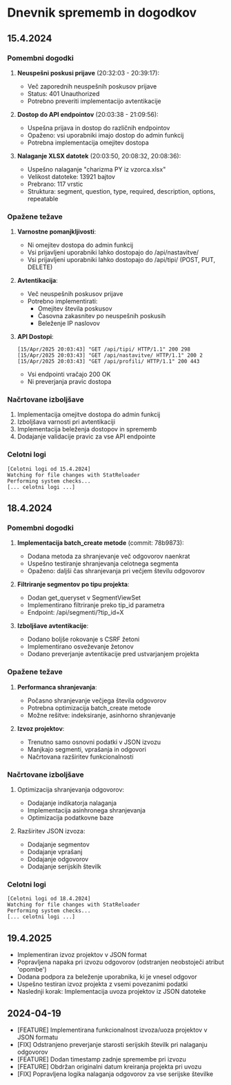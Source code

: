 # Dnevnik sprememb in dogodkov

## 15.4.2024

### Pomembni dogodki
1. **Neuspešni poskusi prijave** (20:32:03 - 20:39:17):
   - Več zaporednih neuspešnih poskusov prijave
   - Status: 401 Unauthorized
   - Potrebno preveriti implementacijo avtentikacije

2. **Dostop do API endpointov** (20:03:38 - 21:09:56):
   - Uspešna prijava in dostop do različnih endpointov
   - Opaženo: vsi uporabniki imajo dostop do admin funkcij
   - Potrebna implementacija omejitev dostopa

3. **Nalaganje XLSX datotek** (20:03:50, 20:08:32, 20:08:36):
   - Uspešno nalaganje "charizma PY iz vzorca.xlsx"
   - Velikost datoteke: 13921 bajtov
   - Prebrano: 117 vrstic
   - Struktura: segment, question, type, required, description, options, repeatable

### Opažene težave
1. **Varnostne pomanjkljivosti**:
   - Ni omejitev dostopa do admin funkcij
   - Vsi prijavljeni uporabniki lahko dostopajo do /api/nastavitve/
   - Vsi prijavljeni uporabniki lahko dostopajo do /api/tipi/ (POST, PUT, DELETE)

2. **Avtentikacija**:
   - Več neuspešnih poskusov prijave
   - Potrebno implementirati:
     - Omejitev števila poskusov
     - Časovna zakasnitev po neuspešnih poskusih
     - Beleženje IP naslovov

3. **API Dostopi**:
   ```
   [15/Apr/2025 20:03:43] "GET /api/tipi/ HTTP/1.1" 200 298
   [15/Apr/2025 20:03:43] "GET /api/nastavitve/ HTTP/1.1" 200 2
   [15/Apr/2025 20:03:43] "GET /api/profili/ HTTP/1.1" 200 443
   ```
   - Vsi endpointi vračajo 200 OK
   - Ni preverjanja pravic dostopa

### Načrtovane izboljšave
1. Implementacija omejitve dostopa do admin funkcij
2. Izboljšava varnosti pri avtentikaciji
3. Implementacija beleženja dostopov in sprememb
4. Dodajanje validacije pravic za vse API endpointe

### Celotni logi
```
[Celotni logi od 15.4.2024]
Watching for file changes with StatReloader
Performing system checks...
[... celotni logi ...] 
```

## 18.4.2024

### Pomembni dogodki
1. **Implementacija batch_create metode** (commit: 78b9873):
   - Dodana metoda za shranjevanje več odgovorov naenkrat
   - Uspešno testiranje shranjevanja celotnega segmenta
   - Opaženo: daljši čas shranjevanja pri večjem številu odgovorov

2. **Filtriranje segmentov po tipu projekta**:
   - Dodan get_queryset v SegmentViewSet
   - Implementirano filtriranje preko tip_id parametra
   - Endpoint: /api/segmenti/?tip_id=X

3. **Izboljšave avtentikacije**:
   - Dodano boljše rokovanje s CSRF žetoni
   - Implementirano osveževanje žetonov
   - Dodano preverjanje avtentikacije pred ustvarjanjem projekta

### Opažene težave
1. **Performanca shranjevanja**:
   - Počasno shranjevanje večjega števila odgovorov
   - Potrebna optimizacija batch_create metode
   - Možne rešitve: indeksiranje, asinhorno shranjevanje

2. **Izvoz projektov**:
   - Trenutno samo osnovni podatki v JSON izvozu
   - Manjkajo segmenti, vprašanja in odgovori
   - Načrtovana razširitev funkcionalnosti

### Načrtovane izboljšave
1. Optimizacija shranjevanja odgovorov:
   - Dodajanje indikatorja nalaganja
   - Implementacija asinhronega shranjevanja
   - Optimizacija podatkovne baze

2. Razširitev JSON izvoza:
   - Dodajanje segmentov
   - Dodajanje vprašanj
   - Dodajanje odgovorov
   - Dodajanje serijskih številk

### Celotni logi
```
[Celotni logi od 18.4.2024]
Watching for file changes with StatReloader
Performing system checks...
[... celotni logi ...] 
```

## 19.4.2025
- Implementiran izvoz projektov v JSON format
- Popravljena napaka pri izvozu odgovorov (odstranjen neobstoječi atribut 'opombe')
- Dodana podpora za beleženje uporabnika, ki je vnesel odgovor
- Uspešno testiran izvoz projekta z vsemi povezanimi podatki
- Naslednji korak: Implementacija uvoza projektov iz JSON datoteke

## 2024-04-19
- [FEATURE] Implementirana funkcionalnost izvoza/uoza projektov v JSON formatu
- [FIX] Odstranjeno preverjanje starosti serijskih številk pri nalaganju odgovorov
- [FEATURE] Dodan timestamp zadnje spremembe pri izvozu
- [FEATURE] Obdržan originalni datum kreiranja projekta pri uvozu
- [FIX] Popravljena logika nalaganja odgovorov za vse serijske številke